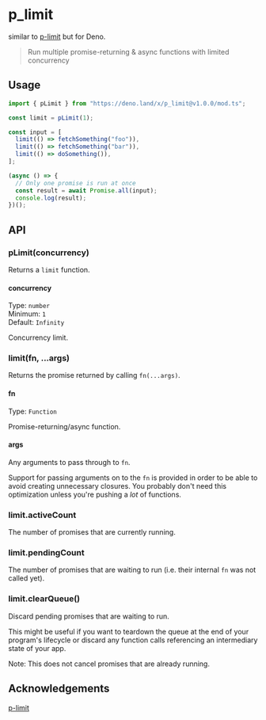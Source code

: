 # p_limit

similar to [p-limit](https://www.npmjs.com/package/p-limit) but for Deno.

> Run multiple promise-returning & async functions with limited concurrency

## Usage

```js
import { pLimit } from "https://deno.land/x/p_limit@v1.0.0/mod.ts";

const limit = pLimit(1);

const input = [
  limit(() => fetchSomething("foo")),
  limit(() => fetchSomething("bar")),
  limit(() => doSomething()),
];

(async () => {
  // Only one promise is run at once
  const result = await Promise.all(input);
  console.log(result);
})();
```

## API

### pLimit(concurrency)

Returns a `limit` function.

#### concurrency

Type: `number`\
Minimum: `1`\
Default: `Infinity`

Concurrency limit.

### limit(fn, ...args)

Returns the promise returned by calling `fn(...args)`.

#### fn

Type: `Function`

Promise-returning/async function.

#### args

Any arguments to pass through to `fn`.

Support for passing arguments on to the `fn` is provided in order to be able to
avoid creating unnecessary closures. You probably don't need this optimization
unless you're pushing a _lot_ of functions.

### limit.activeCount

The number of promises that are currently running.

### limit.pendingCount

The number of promises that are waiting to run (i.e. their internal `fn` was not
called yet).

### limit.clearQueue()

Discard pending promises that are waiting to run.

This might be useful if you want to teardown the queue at the end of your
program's lifecycle or discard any function calls referencing an intermediary
state of your app.

Note: This does not cancel promises that are already running.

## Acknowledgements

[p-limit](https://www.npmjs.com/package/p-limit)
